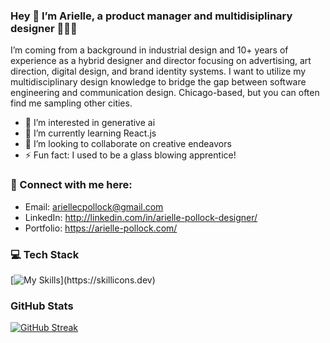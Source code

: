 ### Hey 👋 I’m Arielle, a product manager and multidisiplinary designer 👩🏻‍💻
I’m coming from a background in industrial design and 10+ years of experience as a hybrid designer and director focusing on advertising, art direction, digital design, and brand identity systems. I want to utilize my multidisciplinary design knowledge to bridge the gap between software engineering and communication design. Chicago-based, but you can often find me sampling other cities.

- 👀 I’m interested in generative ai
- 🌱 I’m currently learning React.js
- 💞️ I’m looking to collaborate on creative endeavors
- ⚡ Fun fact: I used to be a glass blowing apprentice!

### 🔗 Connect with me here:

- Email: ariellecpollock@gmail.com
- LinkedIn: http://linkedin.com/in/arielle-pollock-designer/
- Portfolio: https://arielle-pollock.com/

### 💻 Tech Stack
[![My Skills](https://skillicons.dev/icons?i=js,html,css,mongodb,py,django,discord,express,figma,git,github,ai,nodejs,ps,postgres,react,vscode,xd,bootstrap,codepen,)](https://skillicons.dev)

### GitHub Stats
[![GitHub Streak](http://github-readme-streak-stats.herokuapp.com?user=ariellepollock&theme=dark&background=000000)](https://git.io/streak-stats)

<!---
ariellepollock/ariellepollock is a ✨ special ✨ repository because its `README.md` (this file) appears on your GitHub profile.
You can click the Preview link to take a look at your changes.
--->
